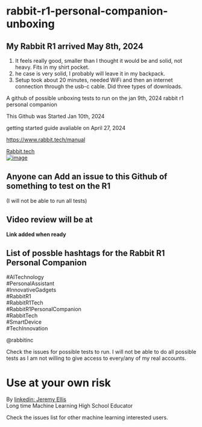 # rabbit-r1-personal-companion-unboxing



## My Rabbit R1 arrived May 8th, 2024

1. It feels really good, smaller than I thought it would be and solid, not heavy. Fits in my shirt pocket.
2. he case is very solid, I probably will leave it in my backpack.
3. Setup took about 20 minutes, needed WiFi and then an internet connection through the usb-c cable. Did three types of downloads.



A github of possible  unboxing tests to run on the jan 9th, 2024 rabbit r1 personal companion

This Github was Started Jan 10th, 2024

getting started guide avaliable on April 27, 2024

https://www.rabbit.tech/manual




[Rabbit.tech<br>
![image](https://github.com/hpssjellis/rabbit-r1-personal-companion-unboxing/assets/5605614/b6dfc5b8-2afc-47f0-a5aa-a01d40f0f06a)](https://www.rabbit.tech/)


## Anyone can Add an issue to this Github of something to test on the R1
(I will not be able to run all tests)


## Video review will be at 

**Link added when ready**


## List of possble hashtags for the Rabbit R1 Personal Companion

#AITechnology   
#PersonalAssistant   
#InnovativeGadgets   
#RabbitR1   
#RabbitR1Tech   
#RabbitR1PersonalCompanion  
#RabbitTech  
#SmartDevice  
#TechInnovation  





@rabbitinc    





Check the issues for possible tests to run. I will not be able to do all possible tests as I am not willing to give access to every/any of my real accounts.



# Use at your own risk

By [linkedin: Jeremy Ellis](https://www.linkedin.com/in/jeremy-ellis-4237a9bb/)   
Long time Machine Learning High School Educator

Check the issues list for other machine learning interested users.

